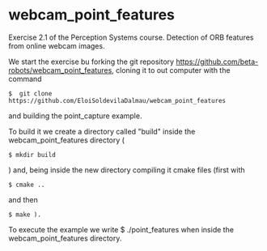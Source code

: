 # webcam_point_features
Exercise 2.1 of the Perception Systems course. Detection of ORB features from online webcam images.


We start the exercise bu forking the git repository https://github.com/beta-robots/webcam_point_features, cloning it to out computer with the command

    $  git clone https://github.com/EloiSoldevilaDalmau/webcam_point_features
  
and building the point_capture example.

To build it we create a directory called "build" inside the webcam_point_features directory (

    $ mkdir build
) and, being inside the new directory compiling it cmake files (first with 

    $ cmake .. 
and then 

    $ make ).

To execute the example we write $ ./point_features when inside the webcam_point_features directory.


